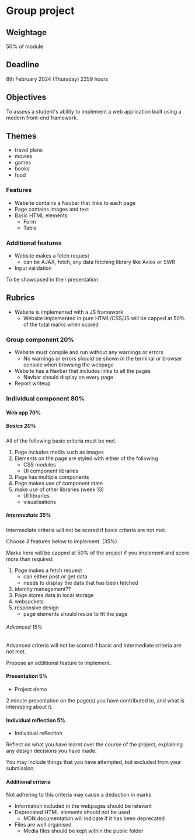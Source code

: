 # Group project

## Weightage

50% of module

## Deadline

8th February 2024 (Thursday)
2359 hours

## Objectives

To assess a student's ability to implement a web application built using a modern front-end framework.

## Themes

- travel plans
- movies
- games
- books
- food

### Features

- Website contains a Navbar that links to each page
- Page contains images and text
- Basic HTML elements
  - Form
  - Table

### Additional features

- Website makes a fetch request
  - can be AJAX, fetch, any data fetching library like Axios or SWR
- Input validation

To be showcased in their presentation

## Rubrics

- Website is implemented with a JS framework
  - Website implemented in pure HTML/CSS/JS will be capped at 50% of the total marks when scored

### Group component 20%

- Website must compile and run without any warnings or errors
  - No warnings or errors should be shown in the terminal or browser console when browsing the webpage
- Website has a Navbar that includes links to all the pages
  - Navbar should display on every page
- Report writeup

### Individual component 80%

#### Web app 70%

##### Basics 20%

All of the following basic criteria must be met.

1. Page includes media such as images
2. Elements on the page are styled with either of the following
   - CSS modules
   - UI component libraries
3. Page has multiple components
4. Page makes use of component state
5. make use of other libraries (week 13)
   - UI libraries
   - visualisations

##### Intermediate 35%

Intermediate criteria will not be scored if basic criteria are not met.

Choose 3 features below to implement. (35%)

Marks here will be capped at 50% of the project if you implement and score more than required.

1. Page makes a fetch request
   - can either post or get data
   - needs to display the data that has been fetched
2. identity management??
3. Page stores data in local storage
4. websockets
5. responsive design
   - page elements should resize to fit the page

###### Advanced 15%

Advanced criteria will not be scored if basic and intermediate criteria are not met.

Propose an additional feature to implement.

#### Presentation 5%

- Project demo

2 minute presentation on the page(s) you have contributed to, and what is interesting about it.

#### Individual reflection 5%

- Individual reflection

Reflect on what you have learnt over the course of the project, explaining any design decisions you have made.

You may include things that you have attempted, but excluded from your submission.

#### Additional criteria

Not adhering to this criteria may cause a deduction in marks

- Information included in the webpages should be relevant
- Deprecated HTML elements should not be used
  - MDN documentation will indicate if it has been deprecated
- Files are well organised
  - Media files should be kept within the public folder
